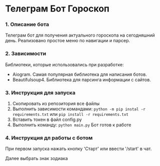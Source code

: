Телеграм Бот Гороскоп
=====================
### 1. Описание бота ###
Телеграм бот для получения актуального гороскопа на сегодняшний день.
Реализовано простое меню по навигации и парсер.

### 2. Зависимости ###
Библиотеки, которые использовались при разработке:
* Aiogram. Самая популярная библиотека для написания ботов.
* Beautifulsoup4. Библиотека для парсинга информации с сайтов.
### 3. Инструкция для запуска ###
1. Скопировать из репозитория все файлы
2. Выполнить зависимости командами: 
    `python -m pip instal -r requirements.txt` или `pip install -r requirements.txt`
3. Вставить токен в файл config.py
4. Выполнить команду:
    `python main.py`
Бот готов к работе
### 4. Инструкция дл работы с ботом ###
При первом запуска нажать кнопку 'Старт' или ввести '/start' в чат.

Далее выбрать знак зодиака